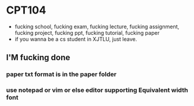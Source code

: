 # CPT104

- fucking school, fucking exam, fucking lecture, fucking assignment, fucking project, fucking ppt, fucking tutorial, fucking paper
- if you wanna be a cs student in XJTLU, just leave.

## I'M fucking done

### paper txt format is in the paper folder

### use notepad or vim or else editor supporting Equivalent width font
